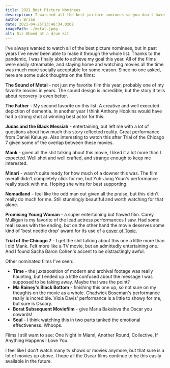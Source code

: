 ```yaml
---
title: 2021 Best Picture Nominees
description: I watched all the best picture nominees so you don't have to.
author: Brian
date: 2021-04-25T13:46:34.030Z
imagePath: ./metal.jpeg
alt: Riz Ahmed at a drum kit
---
```


I've always wanted to watch all of the best picture nominees, but in past years I've never been able to make it through the whole list. Thanks to the pandemic, I was finally able to achieve my goal this year. All of the films were easily streamable, and staying home and watching movies all the time was much more socially acceptable for some reason. Since no one asked, here are some quick thoughts on the films:

**The Sound of Metal** - not just my favorite film this year, probably one of my favorite movies in years. The sound design is incredible, but the story it tells about recovery is even better.

**The Father** - My second favorite on this list. A creative and well executed depiction of dementia. In another year I think Anthony Hopkins would have had a strong shot at winning best actor for this.

**Judas and the Black Messiah** - entertaining, but left me with a lot of questions about how much this story reflected reality. Great performance from Daniel Kaluuya. Also interesting to watch this after Trial of the Chicago 7 given some of the overlap between these movies.

**Mank** - given all the shit talking about this movie, I liked it a lot more than I expected. Well shot and well crafted, and strange enough to keep me interested.

**Minari** - wasn't quite ready for how much of a downer this was. The film overall didn't completely click for me, but Yuh-Jung Youn's performance really stuck with me. Hoping she wins for best supporting.

**Nomadland** - feel like the odd man out given all the praise, but this didn't really do much for me. Still stunningly beautiful and worth watching for that alone.

**Promising Young Woman** - a super entertaining but flawed film. Carey Mulligan is my favorite of the lead actress performances I saw. Had some real issues with the ending, but on the other hand the movie deserves some kind of 'best needle drop' award for its use of a [cover of Toxic](https://www.youtube.com/watch?v=7FtHmaudaYE).

**Trial of the Chicago 7** - I get the shit talking about this one a little more than I did Mank. Felt more like a TV movie, but an admittedly entertaining one. And I found Sacha Baron Cohen's accent to be distractingly awful.

Other nominated films I've seen:

- **Time** - the juxtaposition of modern and archival footage was really haunting, but I ended up a little confused about the message I was supposed to be taking away. Maybe that was the point?
- **Ma Rainey's Black Bottom** - finishing this one up, so not sure on my thoughts on the movie as a whole. Chadwick Boseman's performance really is incredible. Viola Davis' performance is a little to showy for me, but sure is Oscary.
- **Borat Subsequent Moviefilm** - give Maria Bakalova the Oscar you cowards!
- **Soul** - I think watching this in two parts tanked the emotional effectiveness. Whoops.

Films I still want to see: One Night in Miami, Another Round, Collective, If Anything Happens I Love You.

I feel like I don't watch many tv shows or movies anymore, but that sure is a lot of movies up above. I hope all the Oscar films continue to be this easily available in the future.
